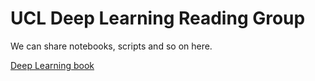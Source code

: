 # UCL Deep Learning Reading Group
We can share notebooks, scripts and so on here. 

[Deep Learning book](http://www.deeplearningbook.org/)